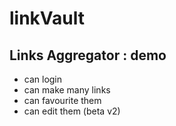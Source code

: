 # linkVault            

## Links Aggregator : demo 
- can login 
- can make many links 
- can favourite them 
- can edit them (beta v2)